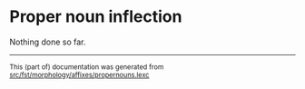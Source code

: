# Proper noun inflection
Nothing done so far.

* * *

<small>This (part of) documentation was generated from [src/fst/morphology/affixes/propernouns.lexc](https://github.com/giellalt/lang-pma/blob/main/src/fst/morphology/affixes/propernouns.lexc)</small>
